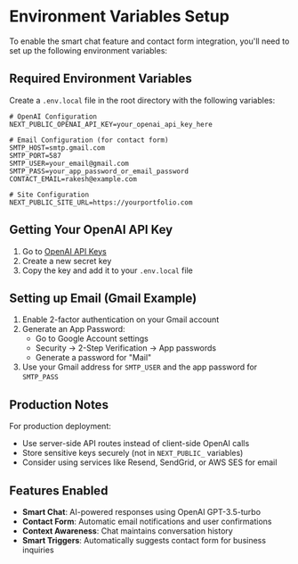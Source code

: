 # Environment Variables Setup

To enable the smart chat feature and contact form integration, you'll need to set up the following environment variables:

## Required Environment Variables

Create a `.env.local` file in the root directory with the following variables:

```env
# OpenAI Configuration
NEXT_PUBLIC_OPENAI_API_KEY=your_openai_api_key_here

# Email Configuration (for contact form)
SMTP_HOST=smtp.gmail.com
SMTP_PORT=587
SMTP_USER=your_email@gmail.com
SMTP_PASS=your_app_password_or_email_password
CONTACT_EMAIL=rakesh@example.com

# Site Configuration
NEXT_PUBLIC_SITE_URL=https://yourportfolio.com
```

## Getting Your OpenAI API Key

1. Go to [OpenAI API Keys](https://platform.openai.com/api-keys)
2. Create a new secret key
3. Copy the key and add it to your `.env.local` file

## Setting up Email (Gmail Example)

1. Enable 2-factor authentication on your Gmail account
2. Generate an App Password:
   - Go to Google Account settings
   - Security → 2-Step Verification → App passwords
   - Generate a password for "Mail"
3. Use your Gmail address for `SMTP_USER` and the app password for `SMTP_PASS`

## Production Notes

For production deployment:
- Use server-side API routes instead of client-side OpenAI calls
- Store sensitive keys securely (not in `NEXT_PUBLIC_` variables)
- Consider using services like Resend, SendGrid, or AWS SES for email

## Features Enabled

- **Smart Chat**: AI-powered responses using OpenAI GPT-3.5-turbo
- **Contact Form**: Automatic email notifications and user confirmations
- **Context Awareness**: Chat maintains conversation history
- **Smart Triggers**: Automatically suggests contact form for business inquiries